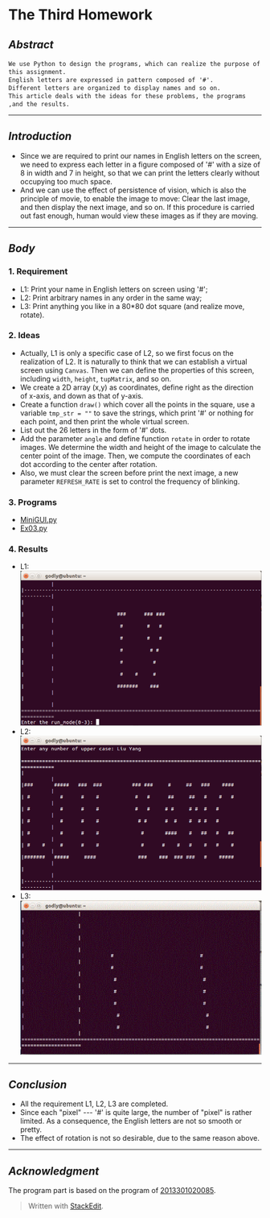 # **The Third Homework**



## *Abstract*
    We use Python to design the programs, which can realize the purpose of this assignment. 
    English letters are expressed in pattern composed of '#'. 
    Different letters are organized to display names and so on.
    This article deals with the ideas for these problems, the programs ,and the results.

---

## *Introduction*
 - Since we are required to print our names in English letters on the screen, we need to express each letter in a figure composed of '#' with a size of 8 in width and 7 in height, so that we can print the letters clearly without occupying too much space.
 - And we can use the effect of persistence of vision, which is also the principle of movie, to enable the image to move: Clear the last image, and then display the next image, and so on. If this procedure is carried out fast enough, human would view these images as if they are moving.

---

## *Body*
### 1. Requirement
 - L1: Print your name in English letters on screen using '#';
 - L2: Print arbitrary names in any order in the same way;
 - L3: Print anything you like in a 80*80 dot square (and realize move, rotate).


### 2. Ideas
 - Actually, L1 is only a specific case of L2, so we first focus on the realization of L2. It is naturally to think that we can establish a virtual screen using `Canvas`. Then we can define the properties of this screen, including `width`, `height`, `tupMatrix`, and so on.
 - We create a 2D array (x,y) as coordinates, define right as the direction of x-axis, and down as that of y-axis.
 - Create a function `draw()` which cover all the points in the square, use a variable `tmp_str = ""` to save the strings, which print '#' or nothing for each point, and then print the whole virtual screen.
 - List out the 26 letters in the form of '#' dots.
 - Add the parameter `angle` and define function `rotate` in order to rotate images. We determine the width and height of the image to calculate the center point of the image. Then, we compute the coordinates of each dot according to the center after rotation.
 - Also, we must clear the screen before print the next image, a new parameter `REFRESH_RATE` is set to control the frequency of blinking.


### 3. Programs
 - [MiniGUI.py](https://github.com/2013301020135/computationalphysics_N2013301020135/blob/master/Exercise-3/MiniGUI.py)
 - [Ex03.py](https://github.com/2013301020135/computationalphysics_N2013301020135/blob/master/Exercise-3/Ex03.py)


### 4. Results
 - L1:
 ![Ex3-L1.png](https://raw.githubusercontent.com/2013301020135/computationalphysics_N2013301020135/master/Exercise-3/Ex3-L1.png)
 - L2:
 ![Ex3-L2.png](https://raw.githubusercontent.com/2013301020135/computationalphysics_N2013301020135/master/Exercise-3/Ex3-L2.png)
 - L3:
 ![Ex3-L3.gif](https://raw.githubusercontent.com/2013301020135/computationalphysics_N2013301020135/master/Exercise-3/Ex3-L3.gif)


---

## *Conclusion*
 - All the requirement L1, L2, L3 are completed.
 - Since each "pixel" --- '#' is quite large, the number of "pixel" is rather limited. As a consequence, the English letters are not so smooth or pretty.
 - The effect of rotation is not so desirable, due to the same reason above.

---

## *Acknowledgment*
   The program part is based on the program of [2013301020085](https://github.com/whuCanon/computationalphysics_N2013301020085/tree/master/homework_3).


> Written with [StackEdit](https://stackedit.io/).
